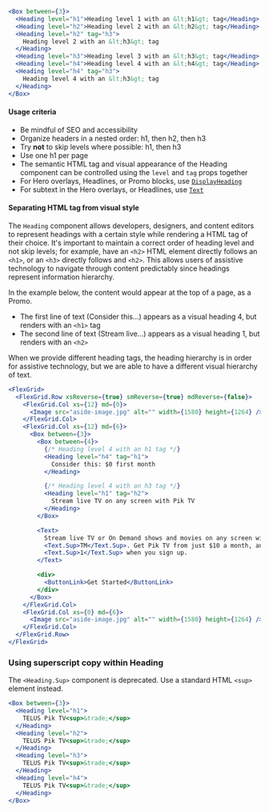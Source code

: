 ```jsx
<Box between={3}>
  <Heading level="h1">Heading level 1 with an &lt;h1&gt; tag</Heading>
  <Heading level="h2">Heading level 2 with an &lt;h2&gt; tag</Heading>
  <Heading level="h2" tag="h3">
    Heading level 2 with an &lt;h3&gt; tag
  </Heading>
  <Heading level="h3">Heading level 3 with an &lt;h3&gt; tag</Heading>
  <Heading level="h4">Heading level 4 with an &lt;h4&gt; tag</Heading>
  <Heading level="h4" tag="h3">
    Heading level 4 with an &lt;h3&gt; tag
  </Heading>
</Box>
```

#### Usage criteria

- Be mindful of SEO and accessibility
- Organize headers in a nested order: h1, then h2, then h3
- Try **not** to skip levels where possible: h1, then h3
- Use one h1 per page
- The semantic HTML tag and visual appearance of the Heading component can be controlled using the `level` and `tag` props together
- For Hero overlays, Headlines, or Promo blocks, use [`DisplayHeading`](#displayheading)
- For subtext in the Hero overlays, or Headlines, use [`Text`](#text)

#### Separating HTML tag from visual style

The `Heading` component allows developers, designers, and content editors to represent headings with a certain style
while rendering a HTML tag of their choice. It's important to maintain a correct order of heading level and not skip
levels; for example, have an `<h2>` HTML element directly follows an `<h1>`, or an `<h3>` directly follows and `<h2>`. This allows users of
assistive technology to navigate through content predictably since headings represent information
hierarchy.

In the example below, the content would appear at the top of a page, as a Promo.

- The first line of text (Consider this...) appears as a visual heading 4, but renders with an `<h1>` tag
- The second line of text (Stream live...) appears as a visual heading 1, but renders with an `<h2>`

When we provide different heading tags, the heading hierarchy is in order for assistive technology, but we are able
to have a different visual hierarchy of text.

```jsx
<FlexGrid>
  <FlexGrid.Row xsReverse={true} smReverse={true} mdReverse={false}>
    <FlexGrid.Col xs={12} md={0}>
      <Image src="aside-image.jpg" alt="" width={1580} height={1264} />
    </FlexGrid.Col>
    <FlexGrid.Col xs={12} md={6}>
      <Box between={3}>
        <Box between={4}>
          {/* Heading level 4 with an h1 tag */}
          <Heading level="h4" tag="h1">
            Consider this: $0 first month
          </Heading>

          {/* Heading level 4 with an h3 tag */}
          <Heading level="h1" tag="h2">
            Stream live TV on any screen with Pik TV
          </Heading>
        </Box>

        <Text>
          Stream live TV or On Demand shows and movies on any screen with TELUS Pik TV
          <Text.Sup>TM</Text.Sup>. Get Pik TV from just $10 a month, and get your first month for $0
          <Text.Sup>1</Text.Sup> when you sign up.
        </Text>

        <div>
          <ButtonLink>Get Started</ButtonLink>
        </div>
      </Box>
    </FlexGrid.Col>
    <FlexGrid.Col xs={0} md={6}>
      <Image src="aside-image.jpg" alt="" width={1580} height={1264} />
    </FlexGrid.Col>
  </FlexGrid.Row>
</FlexGrid>
```

### Using superscript copy within Heading

The `<Heading.Sup>` component is deprecated. Use a standard HTML `<sup>` element instead.

```jsx
<Box between={3}>
  <Heading level="h1">
    TELUS Pik TV<sup>&trade;</sup>
  </Heading>
  <Heading level="h2">
    TELUS Pik TV<sup>&trade;</sup>
  </Heading>
  <Heading level="h3">
    TELUS Pik TV<sup>&trade;</sup>
  </Heading>
  <Heading level="h4">
    TELUS Pik TV<sup>&trade;</sup>
  </Heading>
</Box>
```
